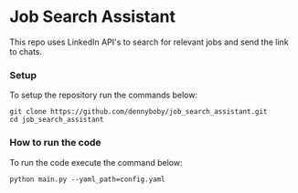 # Job Search Assistant
This repo uses LinkedIn API's to search for relevant jobs and send the link to chats.

### Setup
To setup the repository run the commands below:

    git clone https://github.com/dennyboby/job_search_assistant.git
    cd job_search_assistant

### How to run the code
To run the code execute the command below:
        
    python main.py --yaml_path=config.yaml
